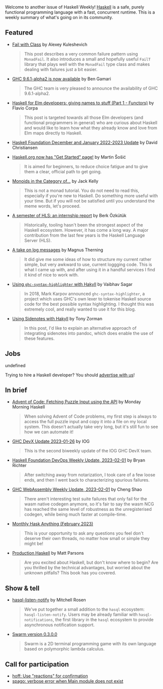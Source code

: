 Welcome to another issue of Haskell Weekly!
[Haskell](https://www.haskell.org) is a safe, purely functional programming language with a fast, concurrent runtime.
This is a weekly summary of what's going on in its community.

## Featured

- [Fail with Class](https://alexey.kuleshevi.ch/blog/2023/01/16/fail-with-class/) by Alexey Kuleshevich
  > This post describes a very common failure pattern using `MonadFail`. It also introduces a small and hopefully useful `FailT` library that plays well with the `MonadFail` type class and makes dealing with failures just a bit easier.

- [GHC 9.6.1-alpha2 is now available](https://discourse.haskell.org/t/ghc-9-6-1-alpha2-is-now-available/5696?u=taylorfausak) by Ben Gamari
  > The GHC team is very pleased to announce the availability of GHC 9.6.1-alpha2.

- [Haskell for Elm developers: giving names to stuff (Part 1 - Functors)](https://dev.to/flaviocorpa/haskell-for-elm-developers-giving-names-to-stuff-part-1-functors-36n3) by Flavio Corpa
  > This post is targeted towards all those Elm developers (and functional programmers in general) who are curious about Haskell and would like to learn how what they already know and love from Elm maps directly to Haskell.

- [Haskell Foundation December and January 2022-2023 Update](https://discourse.haskell.org/t/haskell-foundation-december-and-january-2022-2023-update/5715?u=taylorfausak) by David Christiansen

- [Haskell.org now has "Get Started" page!](https://np.reddit.com/r/haskell/comments/10qvdce/haskellorg_now_has_get_started_page/) by Martin Šošić
  > It is aimed for beginners, to reduce choice fatigue and to give them a clear, official path to get going.

- [Monoids in the Category of...](http://jackkelly.name/blog/archives/2023/01/28/monoids_in_the_category_of___/index.html) by Jack Kelly
  > This is not a monad tutorial. You do not need to read this, especially if you're new to Haskell. Do something more useful with your time. But if you will not be satisfied until you understand the meme words, let's proceed.

- [A semester of HLS: an internship report](https://www.tweag.io/blog/2023-01-31-hls-internship-report/) by Berk Özkütük
  > Historically, tooling hasn't been the strongest aspect of the Haskell ecosystem. However, it has come a long way. A major contribution from the last few years is the Haskell Language Server (HLS).

- [A take on log messages](https://magnus.therning.org/2023-01-29-a-take-on-log-messages.html) by Magnus Therning
  > It did give me some ideas of how to structure my current rather simple, but very awkward to use, current loggging code. This is what I came up with, and after using it in a handful services I find it kind of nice to work with.

- [Using `ghc-syntax-highlighter` with Hakyll](https://vaibhavsagar.com/blog/2023/01/29/ghc-syntax-hakyll/) by Vaibhav Sagar
  > In 2018, Mark Karpov announced `ghc-syntax-highlighter`, a project which uses GHC's own lexer to tokenise Haskell source code for the best possible syntax highlighting. I thought this was extremely cool, and really wanted to use it for this blog.

- [Using Sidenotes with Hakyll](https://tony-zorman.com/posts/2023-01-27-block-sidenotes.html) by Tony Zorman
  > In this post, I'd like to explain an alternative approach of integrating sidenotes into pandoc, which does enable the use of these features.

## Jobs

undefined

Trying to hire a Haskell developer?
You should [advertise with us](https://haskellweekly.news/advertising.html)!

## In brief

- [Advent of Code: Fetching Puzzle Input using the API](https://mmhaskell.com/blog/2023/1/30/advent-of-code-fetching-puzzle-input-using-the-api) by Monday Morning Haskell
  > When solving Advent of Code problems, my first step is always to access the full puzzle input and copy it into a file on my local system. This doesn't actually take very long, but it's still fun to see how we can automate it!

- [GHC DevX Update 2023-01-26](https://engineering.iog.io/2023-01-26-ghc-update/) by IOG
  > This is the second biweekly update of the IOG GHC DevX team.

- [Haskell Foundation DevOps Weekly Update, 2023-02-01](https://discourse.haskell.org/t/haskell-foundation-devops-weekly-update-2023-02-01/5713?u=taylorfausak) by Bryan Richter
  > After switching away from notarization, I took care of a few loose ends, and then I went back to characterizing spurious failures.

- [GHC WebAssembly Weekly Update, 2023-02-01](https://discourse.haskell.org/t/ghc-webassembly-weekly-update-2023-02-01/5708?u=taylorfausak) by Cheng Shao
  > There aren't interesting test suite failures that only fail for the wasm native codegen anymore, so it's fair to say the wasm NCG has reached the same level of robustness as the unregisterised codegen, while being much faster at compile-time.

- [Monthly Hask Anything (February 2023)](https://np.reddit.com/r/haskell/comments/10ql43j/monthly_hask_anything_february_2023/)
  > This is your opportunity to ask any questions you feel don't deserve their own threads, no matter how small or simple they might be!

- [Production Haskell](https://leanpub.com/production-haskell) by Matt Parsons
  > Are you excited about Haskell, but don't know where to begin? Are you thrilled by the technical advantages, but worried about the unknown pitfalls? This book has you covered.

## Show & tell

- [hasql-listen-notify](https://discourse.haskell.org/t/ann-hasql-listen-notify-listen-notify-support-for-hasql/5697?u=taylorfausak) by Mitchell Rosen
  > We've put together a small addition to the `hasql` ecosystem: `hasql-listen-notify`. Users may be already familiar with `hasql-notifications`, the first library in the `hasql` ecosystem to provide asynchronous notification support.

- [Swarm version 0.3.0.0](https://np.reddit.com/r/haskell/comments/10pwwm2/ann_swarm_0300_with_lsp_onhover_and_more/)
  > Swarm is a 2D terminal programming game with its own language based on polymorphic lambda calculus.

## Call for participation

- [hoff: Use "reactions" for confirmation](https://github.com/channable/hoff/issues/198)
- [spago: verbose error when Main module does not exist](https://github.com/purescript/spago/issues/940)

